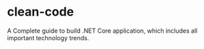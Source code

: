 # clean-code
A Complete guide to build .NET Core application, which includes all important technology trends.
